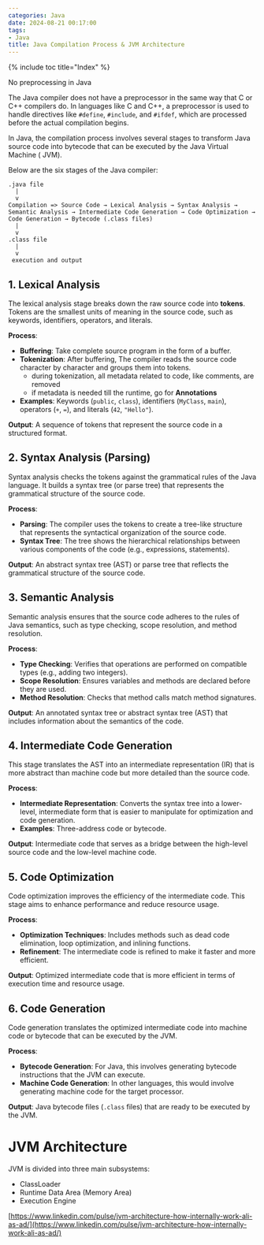 ```yaml
---
categories: Java
date: 2024-08-21 00:17:00
tags:
- Java
title: Java Compilation Process & JVM Architecture
---
```


{% include toc title="Index" %}

No preprocessing in Java

The Java compiler does not have a preprocessor in the same way that C or C++
compilers do.
In languages like C and C++, a preprocessor is used to handle directives like
`#define`, `#include`, and `#ifdef`, which are processed before the actual
compilation begins.

In Java, the compilation process involves several stages to transform Java
source code into bytecode that can be executed by the Java Virtual Machine (
JVM).

Below are the six stages of the Java compiler:

```
.java file
  |
  v
Compilation => Source Code → Lexical Analysis → Syntax Analysis → Semantic Analysis → Intermediate Code Generation → Code Optimization → Code Generation → Bytecode (.class files)
  |
  v
.class file
  |
  v
 execution and output

```

## 1. Lexical Analysis

The lexical analysis stage breaks down the raw source code into **tokens**.
Tokens are the smallest units of meaning in the source code, such as keywords,
identifiers,
operators, and literals.

**Process**:

- **Buffering**: Take complete source program in the form of a buffer.
- **Tokenization**: After buffering, The compiler reads the source code
  character by character and groups them into tokens.
    - during tokenization, all metadata related to code, like comments, are
      removed
    - if metadata is needed till the runtime, go for **Annotations**
- **Examples**: Keywords (`public`, `class`), identifiers (`MyClass`, `main`),
  operators (`+`, `=`), and literals (`42`, `"Hello"`).

**Output**: A sequence of tokens that represent the source code in a structured
format.

## 2. Syntax Analysis (Parsing)

Syntax analysis checks the tokens against the grammatical rules of the Java
language.
It builds a syntax tree (or parse tree) that represents the grammatical
structure of the source code.

**Process**:

- **Parsing**: The compiler uses the tokens to create a tree-like structure that
  represents the
  syntactical organization of the source code.
- **Syntax Tree**: The tree shows the hierarchical relationships between various
  components of the code (e.g., expressions, statements).

**Output**: An abstract syntax tree (AST) or parse tree that reflects the
grammatical
structure of the source code.

## 3. Semantic Analysis

Semantic analysis ensures that the source code adheres to the rules of Java
semantics,
such as type checking, scope resolution, and method resolution.

**Process**:

- **Type Checking**: Verifies that operations are performed on compatible
  types (e.g., adding two integers).
- **Scope Resolution**: Ensures variables and methods are declared before they
  are used.
- **Method Resolution**: Checks that method calls match method signatures.

**Output**: An annotated syntax tree or abstract syntax tree (AST) that includes
information about the semantics of the code.

## 4. Intermediate Code Generation

This stage translates the AST into an intermediate representation (IR) that
is more abstract than machine code but more detailed than the source code.

**Process**:

- **Intermediate Representation**: Converts the syntax tree into a lower-level,
  intermediate form that is easier to manipulate for optimization and code
  generation.
- **Examples**: Three-address code or bytecode.

**Output**: Intermediate code that serves as a bridge between the high-level
source code and the low-level machine code.

## 5. Code Optimization

Code optimization improves the efficiency of the intermediate code.
This stage aims to enhance performance and reduce resource usage.

**Process**:

- **Optimization Techniques**: Includes methods such as dead code elimination,
  loop optimization, and inlining functions.
- **Refinement**: The intermediate code is refined to make it faster and more
  efficient.

**Output**: Optimized intermediate code that is more efficient in terms of
execution time and resource usage.

## 6. Code Generation

Code generation translates the optimized intermediate code into machine code
or bytecode that can be executed by the JVM.

**Process**:

- **Bytecode Generation**: For Java, this involves generating bytecode
  instructions that the JVM can execute.
- **Machine Code Generation**: In other languages, this would involve generating
  machine code for the target processor.

**Output**: Java bytecode files (`.class` files) that are ready to be executed
by the JVM.

# JVM Architecture

JVM is divided into three main subsystems:

- ClassLoader
- Runtime Data Area (Memory Area)
- Execution Engine

[https://www.linkedin.com/pulse/jvm-architecture-how-internally-work-ali-as-ad/](https://www.linkedin.com/pulse/jvm-architecture-how-internally-work-ali-as-ad/)